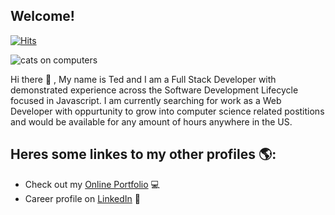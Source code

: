 ## Welcome!
[![Hits](https://hits.seeyoufarm.com/api/count/incr/badge.svg?url=https%3A%2F%2Fgithub.com%2FDrop-G&count_bg=%233DC89C&title_bg=%2312A6ED&icon=&icon_color=%23E7E7E7&title=hits&edge_flat=true)](https://hits.seeyoufarm.com)

![cats on computers](https://media.giphy.com/media/4a5b4AH9TG7zEgsEEe/giphy-downsized.gif)

Hi there 👋 , 
My name is Ted and I am a Full Stack Developer with demonstrated experience across the Software Development Lifecycle focused in Javascript. I am currently searching for work as a Web Developer with oppurtunity to grow into computer science related postitions and would be available for any amount of hours anywhere in the US. 

## Heres some linkes to my other profiles 🌎:
- Check out my <a href="https://www.tedpeters.herokuapp.com">Online Portfolio</a> 💻
- Career profile on <a href="https://www.linkedin.com/tedpeters">LinkedIn</a> 💼


<!--
**Drop-G/Drop-G** is a ✨ _special_ ✨ repository because its `README.md` (this file) appears on your GitHub profile.

Here are some ideas to get you started:

- 🔭 I’m currently working on ...
- 🌱 I’m currently learning ...
- 👯 I’m looking to collaborate on ...
- 🤔 I’m looking for help with ...
- 💬 Ask me about ...
- 📫 How to reach me: ...
- 😄 Pronouns: ...
- ⚡ Fun fact: ...
-->
